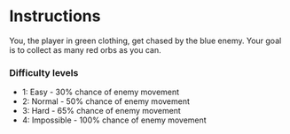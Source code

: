 # Instructions
You, the player in green clothing, get chased by the blue enemy.
Your goal is to collect as many red orbs as you can.
### Difficulty levels
- 1: Easy - 30% chance of enemy movement
- 2: Normal - 50% chance of enemy movement
- 3: Hard - 65% chance of enemy movement
- 4: Impossible - 100% chance of enemy movement